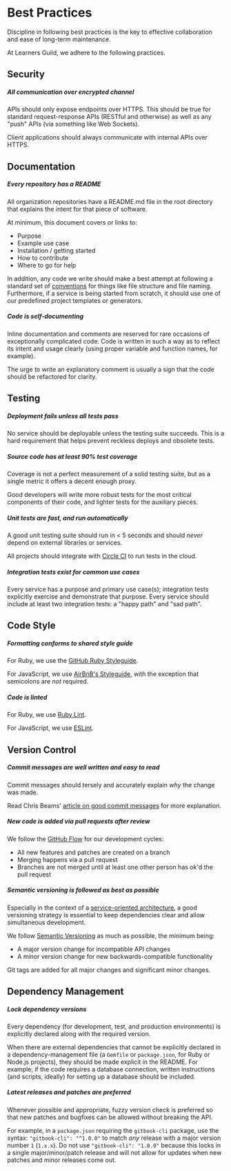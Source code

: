 # Best Practices

Discipline in following best practices is the key to effective collaboration and ease of long-term maintenance.

At Learners Guild, we adhere to the following practices.

## Security

##### All communication over encrypted channel

APIs should only expose endpoints over HTTPS. This should be true for standard request-response APIs (RESTful and otherwise) as well as any "push" APIs (via something like Web Sockets).

Client applications should always communicate with internal APIs over HTTPS.


## Documentation

##### Every repository has a README

All organization repositories have a README.md file in the root directory that explains the intent for that piece of software.

At minimum, this document covers or links to:

- Purpose
- Example use case
- Installation / getting started
- How to contribute
- Where to go for help

In addition, any code we write should make a best attempt at following a standard set of [conventions](conventions.md) for things like file structure and file naming. Furthermore, if a service is being started from scratch, it should use one of our predefined project templates or generators.

##### Code is self-documenting

Inline documentation and comments are reserved for rare occasions of exceptionally complicated code. Code is written in such a way as to reflect its intent and usage clearly (using proper variable and function names, for example).

The urge to write an explanatory comment is usually a sign that the code should be refactored for clarity.

## Testing

##### Deployment fails unless all tests pass

No service should be deployable unless the testing suite succeeds. This is a hard requirement that helps prevent reckless deploys and obsolete tests.

##### Source code has at least 90% test coverage

Coverage is not a perfect measurement of a solid testing suite, but as a single metric it offers a decent enough proxy.

Good developers will write more robust tests for the most critical components of their code, and lighter tests for the auxiliary pieces.

##### Unit tests are fast, and run automatically

A good unit testing suite should run in < 5 seconds and should _never_ depend on external libraries or services.

All projects should integrate with [Circle CI][circle-ci] to run tests in the cloud.

##### Integration tests exist for common use cases

Every service has a purpose and primary use case(s); integration tests explicitly exercise and demonstrate that purpose. Every service should include at least two integration tests: a "happy path" and "sad path".

## Code Style

##### Formatting conforms to shared style guide

For Ruby, we use the [GitHub Ruby Styleguide][gh-ruby-styleguide].

For JavaScript, we use [AirBnB's Styleguide][airbnb-js-styleguide], with the exception that semicolons are _not_ required.

##### Code is linted

For Ruby, we use [Ruby Lint][ruby-lint].

For JavaScript, we use [ESLint][eslint].

## Version Control

##### Commit messages are well written and easy to read

Commit messages should tersely and accurately explain _why_ the change was made.

Read Chris Beams' [article on good commit messages][good-commit-messages] for more explanation.

##### New code is added via pull requests after review

We follow the [GitHub Flow][gh-flow] for our development cycles:

- All new features and patches are created on a branch
- Merging happens via a pull request
- Branches are not merged until at least one other person has ok'd the pull request

##### Semantic versioning is followed as best as possible

Especially in the context of a [service-oriented architecture][soa], a good versioning strategy is essential to keep dependencies clear and allow simultaneous development.

We follow [Semantic Versioning][semver] as much as possible, the minimum being:

- A major version change for incompatible API changes
- A minor version change for new backwards-compatible functionality

Git tags are added for all major changes and significant minor changes.

## Dependency Management

##### Lock dependency versions

Every dependency (for development, test, and production environments) is explicitly declared along with the required version.

When there are external dependencies that cannot be explicitly declared in a dependency-management file (a `Gemfile` or `package.json`, for Ruby or Node.js projects), they should be made explicit in the README. For example, if the code requires a database connection, written instructions (and scripts, ideally) for setting up a database should be included.

##### Latest releases and patches are preferred

Whenever possible and appropriate, fuzzy version check is preferred so that new patches and bugfixes can be allowed without breaking the API.

For example, in a `package.json` requiring the `gitbook-cli` package, use the syntax: `"gitbook-cli": "^1.0.0"` to match _any_ release with a major version number `1` (`1.x.x`). Do not use `"gitbook-cli": "1.0.0"` because this locks in a single major/minor/patch release and will not allow for updates when new patches and minor releases come out.

<!-- references -->

[ruby-lint]:https://github.com/YorickPeterse/ruby-lint
[eslint]:http://eslint.org/
[good-commit-messages]:http://chris.beams.io/posts/git-commit/
[gh-ruby-styleguide]:https://github.com/styleguide/ruby
[airbnb-js-styleguide]:https://github.com/airbnb/javascript
[gh-flow]:https://guides.github.com/introduction/flow/
[soa]:../global-requirements/soa.md
[semver]:http://semver.org/
[circle-ci]:https://circleci.com/
